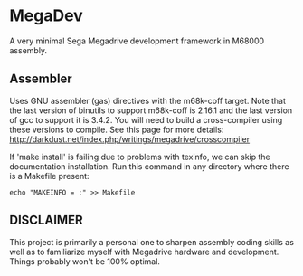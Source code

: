MegaDev
=======
A very minimal Sega Megadrive development framework in M68000 assembly.

Assembler
---------
Uses GNU assembler (gas) directives with the m68k-coff target. Note that the last version of binutils to support m68k-coff is 2.16.1 and the last version of gcc to support it is 3.4.2. You will need to build a cross-compiler using these versions to compile. See this page for more details: http://darkdust.net/index.php/writings/megadrive/crosscompiler

If 'make install' is failing due to problems with texinfo, we can skip the documentation installation. Run this command in any directory where there is a Makefile present:

	echo "MAKEINFO = :" >> Makefile

DISCLAIMER
----------
This project is primarily a personal one to sharpen assembly coding skills as well as to familiarize myself with Megadrive hardware and development. Things probably won't be 100% optimal.

